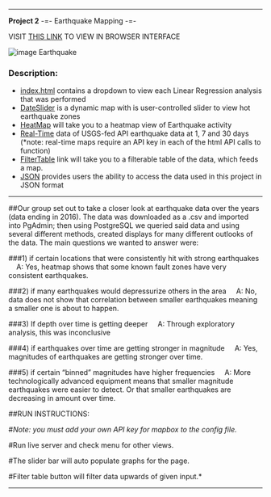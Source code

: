 
---
__Project 2__  -=- Earthquake Mapping -=-

VISIT [THIS LINK](https://contourdesign.github.io/project-2/index.html) TO VIEW IN BROWSER INTERFACE

![image Earthquake](https://www.safetyandhealthmagazine.com/ext/resources/images/2021/03-mar/earthquakes.jpg?1613405082)

### Description:

- [index.html](https://contourdesign.github.io/project-2/index.html) contains a dropdown to view each Linear Regression analysis that was performed
- [DateSlider]() is a dynamic map with is user-controlled slider to view hot earthquake zones
- [HeatMap]() will take you to a heatmap view of Earthquake activity
- [Real-Time](https://contourdesign.github.io/project-2/1day.html) data of USGS-fed API earthquake data at 1, 7 and 30 days (*note: real-time maps require an API key in each of the html API calls to function)
- [FilterTable](https://contourdesign.github.io/project-2/tinahtmlpushto/index.html) link will take you to a filterable table of the data, which feeds a map.
- [JSON](https://contourdesign.github.io/project-2/output2.json) provides users the ability to access the data used in this project in JSON format

---

##Our group set out to take a closer look at earthquake data over the years (data ending in 2016). The data was downloaded as a .csv and imported into PgAdmin; then using PostgreSQL we queried said data and using several different methods, created displays for many different outlooks of the data. The main questions we wanted to answer were:

###1) if certain locations that were consistently hit with strong earthquakes
&nbsp;&nbsp;&nbsp;&nbsp;A: Yes, heatmap shows that some known fault zones have very consistent earthquakes. 

###2) if many earthquakes would depressurize others in the area
&nbsp;&nbsp;&nbsp;&nbsp;A: No, data does not show that correlation between smaller earthquakes meaning a smaller one is about to happen.

###3) If depth over time is getting deeper
&nbsp;&nbsp;&nbsp;&nbsp;A: Through exploratory analysis, this was inconclusive

###4) if earthquakes over time are getting stronger in magnitude
&nbsp;&nbsp;&nbsp;&nbsp;A: Yes, magnitudes of earthquakes are getting stronger over time.

###5) if certain “binned” magnitudes have higher frequencies
&nbsp;&nbsp;&nbsp;&nbsp;A: More technologically advanced equipment means that smaller magnitude earthquakes were easier to detect. Or that smaller earthquakes are decreasing in amount over time.

##RUN INSTRUCTIONS:

#*Note: you must add your own API key for mapbox to the config file.*

#Run live server and check menu for other views. 

#The slider bar will auto populate graphs for the page. 

#Filter table button will filter data upwards of given input.*  

***

